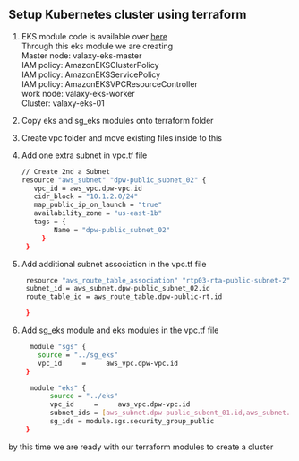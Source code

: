 ## Setup Kubernetes cluster using terraform 
1. EKS module code is available over [here](https://github.com/ravdy/RTP-03/tree/main/terraform/v7-EC2_VPC_and_EKS/eks)  
   Through this eks module we are creating  
    Master node: valaxy-eks-master  
    IAM policy: AmazonEKSClusterPolicy  
    IAM policy: AmazonEKSServicePolicy  
    IAM policy: AmazonEKSVPCResourceController  
    work node: valaxy-eks-worker  
    Cluster: valaxy-eks-01  

1. Copy eks and sg_eks modules onto terraform folder  
2. Create vpc folder and move existing files inside to this  

3. Add one extra subnet in vpc.tf file

   ```sh
   // Create 2nd a Subnet
   resource "aws_subnet" "dpw-public_subnet_02" {
      vpc_id = aws_vpc.dpw-vpc.id
      cidr_block = "10.1.2.0/24"
      map_public_ip_on_launch = "true"
      availability_zone = "us-east-1b"
      tags = {
           Name = "dpw-public_subnet_02"
        }
    }
   ``` 

4. Add additional subnet association in the vpc.tf file

   ```sh 
    resource "aws_route_table_association" "rtp03-rta-public-subnet-2" {
    subnet_id = aws_subnet.dpw-public_subnet_02.id
    route_table_id = aws_route_table.dpw-public-rt.id

    }
   ```

6. Add sg_eks module and eks modules in the vpc.tf file 
   ```sh 
     module "sgs" {
       source = "../sg_eks"
       vpc_id     =     aws_vpc.dpw-vpc.id
    }

     module "eks" {
          source = "../eks"
          vpc_id     =     aws_vpc.dpw-vpc.id
          subnet_ids = [aws_subnet.dpw-public_subent_01.id,aws_subnet.dpw-public_subent_02.id]
          sg_ids = module.sgs.security_group_public
    }
   ```
 by this time we are ready with our terraform modules to create a cluster 